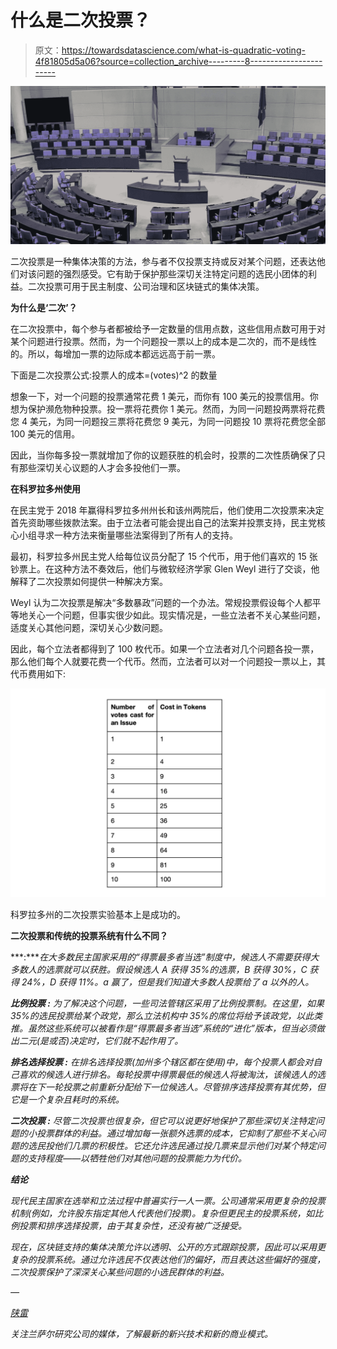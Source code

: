 # 什么是二次投票？

> 原文：<https://towardsdatascience.com/what-is-quadratic-voting-4f81805d5a06?source=collection_archive---------8----------------------->

![](img/37c0fdafa314bafd6a5e66f81a2e23c7.png)

二次投票是一种集体决策的方法，参与者不仅投票支持或反对某个问题，还表达他们对该问题的强烈感受。它有助于保护那些深切关注特定问题的选民小团体的利益。二次投票可用于民主制度、公司治理和区块链式的集体决策。

**为什么是‘二次’？**

在二次投票中，每个参与者都被给予一定数量的信用点数，这些信用点数可用于对某个问题进行投票。然而，为一个问题投一票以上的成本是二次的，而不是线性的。所以，每增加一票的边际成本都远远高于前一票。

下面是二次投票公式:投票人的成本=(votes)^2 的数量

想象一下，对一个问题的投票通常花费 1 美元，而你有 100 美元的投票信用。你想为保护濒危物种投票。投一票将花费你 1 美元。然而，为同一问题投两票将花费您 4 美元，为同一问题投三票将花费您 9 美元，为同一问题投 10 票将花费您全部 100 美元的信用。

因此，当你每多投一票就增加了你的议题获胜的机会时，投票的二次性质确保了只有那些深切关心议题的人才会多投他们一票。

**在科罗拉多州使用**

在民主党于 2018 年赢得科罗拉多州州长和该州两院后，他们使用二次投票来决定首先资助哪些拨款法案。由于立法者可能会提出自己的法案并投票支持，民主党核心小组寻求一种方法来衡量哪些法案得到了所有人的支持。

最初，科罗拉多州民主党人给每位议员分配了 15 个代币，用于他们喜欢的 15 张钞票上。在这种方法不奏效后，他们与微软经济学家 Glen Weyl 进行了交谈，他解释了二次投票如何提供一种解决方案。

Weyl 认为二次投票是解决“多数暴政”问题的一个办法。常规投票假设每个人都平等地关心一个问题，但事实很少如此。现实情况是，一些立法者不关心某些问题，适度关心其他问题，深切关心少数问题。

因此，每个立法者都得到了 100 枚代币。如果一个立法者对几个问题各投一票，那么他们每个人就要花费一个代币。然而，立法者可以对一个问题投一票以上，其代币费用如下:

![](img/510eb56d939a9babe939fcf8f2796a16.png)

科罗拉多州的二次投票实验基本上是成功的。

**二次投票和传统的投票系统有什么不同？**

***:****在大多数民主国家采用的“得票最多者当选”制度中，候选人不需要获得大多数人的选票就可以获胜。假设候选人 A 获得 35%的选票，B 获得 30%，C 获得 24%，D 获得 11%。a 赢了，但是我们知道大多数人投票给了 a 以外的人。*

****比例投票* :** 为了解决这个问题，一些司法管辖区采用了比例投票制。在这里，如果 35%的选民投票给某个政党，那么立法机构中 35%的席位将给予该政党，以此类推。虽然这些系统可以被看作是“得票最多者当选”系统的“进化”版本，但当必须做出二元(是或否)决定时，它们就不起作用了。*

****排名选择投票* :** 在排名选择投票(加州多个辖区都在使用)中，每个投票人都会对自己喜欢的候选人进行排名。每轮投票中得票最低的候选人将被淘汰，该候选人的选票将在下一轮投票之前重新分配给下一位候选人。尽管排序选择投票有其优势，但它是一个复杂且耗时的系统。*

****二次投票* :** 尽管二次投票也很复杂，但它可以说更好地保护了那些深切关注特定问题的小投票群体的利益。通过增加每一张额外选票的成本，它抑制了那些不关心问题的选民投他们几票的积极性。它还允许选民通过投几票来显示他们对某个特定问题的支持程度——以牺牲他们对其他问题的投票能力为代价。*

***结论***

*现代民主国家在选举和立法过程中普遍实行一人一票。公司通常采用更复杂的投票机制(例如，允许股东指定其他人代表他们投票)。复杂但更民主的投票系统，如比例投票和排序选择投票，由于其复杂性，还没有被广泛接受。*

*现在，区块链支持的集体决策允许以透明、公开的方式跟踪投票，因此可以采用更复杂的投票系统。通过允许选民不仅表达他们的偏好，而且表达这些偏好的强度，二次投票保护了深深关心某些问题的小选民群体的利益。*

*—*

*[陕雷](http://www.shaanray.com)*

*关注兰萨尔研究公司的媒体，了解最新的新兴技术和新的商业模式。*